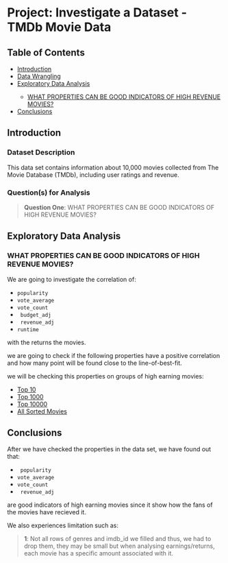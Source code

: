 # Project: Investigate a Dataset - TMDb Movie Data

## Table of Contents
<ul>
<li><a href="#intro">Introduction</a></li>
<li><a href="#wrangling">Data Wrangling</a></li>
<li><a href="#eda">Exploratory Data Analysis</a></li>
    <ul>
    <li><a href="#question1">WHAT PROPERTIES CAN BE GOOD INDICATORS OF HIGH REVENUE MOVIES?</a></li>
    </ul>
<li><a href="#conclusions">Conclusions</a></li>
</ul>

<a id='intro'></a>
## Introduction

### Dataset Description  

This data set contains information about 10,000 movies collected from The Movie Database (TMDb), including user ratings and revenue.


### Question(s) for Analysis
>**Question One**: WHAT PROPERTIES CAN BE GOOD INDICATORS OF HIGH REVENUE MOVIES?

<a id='eda'></a>
## Exploratory Data Analysis

<a id="question1"></a>

### WHAT PROPERTIES CAN BE GOOD INDICATORS OF HIGH REVENUE MOVIES?

We are going to investigate the correlation of:

* `` popularity ``
* `` vote_average ``
* `` vote_count ``
* `` budget_adj``
* `` revenue_adj``
* `` runtime ``

with the returns the movies.

we are going to check if the following properties have a positive correlation and how many point will be found close to the line-of-best-fit.

we will be checking this properties on groups of high earning movies:

<ul>
<li><a href="#10">Top 10</a></li>
<li><a href="#1000">Top 1000</a></li>
<li><a href="#10000">Top 10000</a></li>
<li><a href="#all">All Sorted Movies</a></li>
</ul>

<a id='conclusions'></a>
## Conclusions

   After we have checked the properties in the data set, we have found out that:
   
   * `` popularity``
   * `` vote_average ``
   * `` vote_count ``
   * `` revenue_adj``
        
are good indicators of high earning movies since it show how the fans of the movies have recieved it.
    
   We also experiences limitation such as:
   > **1**: Not all rows of genres and imdb_id we filled and thus, we had to drop them, they may be small but when analysing earnings/returns, each movie has a specific amount associated with it.
        
